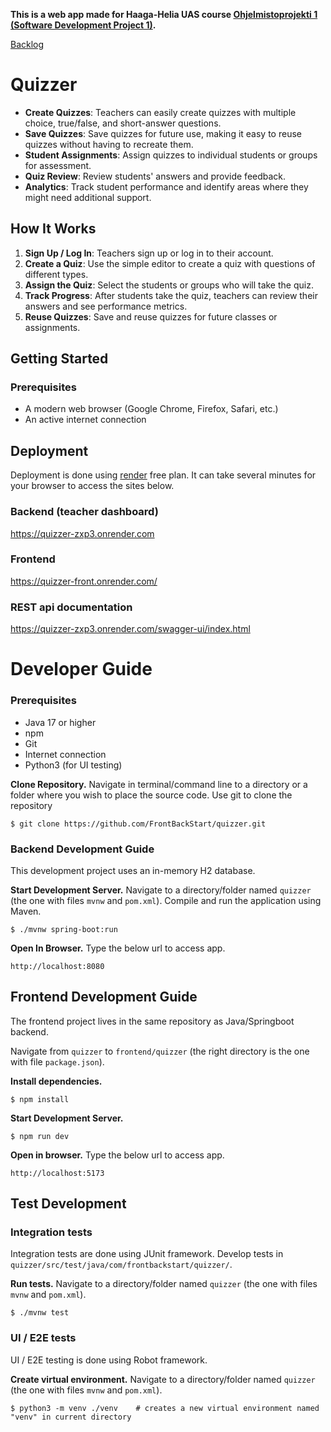 **This is a web app made for Haaga-Helia UAS course [Ohjelmistoprojekti 1 (Software Development Project 1)](https://software-development-project-1.github.io/).**

[Backlog](https://github.com/orgs/FrontBackStart/projects/1/views/1)


# Quizzer

- **Create Quizzes**: Teachers can easily create quizzes with multiple choice, true/false, and short-answer questions.
- **Save Quizzes**: Save quizzes for future use, making it easy to reuse quizzes without having to recreate them.
- **Student Assignments**: Assign quizzes to individual students or groups for assessment.
- **Quiz Review**: Review students' answers and provide feedback.
- **Analytics**: Track student performance and identify areas where they might need additional support.

## How It Works

1. **Sign Up / Log In**: Teachers sign up or log in to their account.
2. **Create a Quiz**: Use the simple editor to create a quiz with questions of different types.
3. **Assign the Quiz**: Select the students or groups who will take the quiz.
4. **Track Progress**: After students take the quiz, teachers can review their answers and see performance metrics.
5. **Reuse Quizzes**: Save and reuse quizzes for future classes or assignments.

## Getting Started

### Prerequisites

- A modern web browser (Google Chrome, Firefox, Safari, etc.)
- An active internet connection

## Deployment

Deployment is done using [render](https://render.com/) free plan. It can take several minutes for your browser to access the sites below.

### Backend (teacher dashboard)

https://quizzer-zxp3.onrender.com

### Frontend

https://quizzer-front.onrender.com/

### REST api documentation

https://quizzer-zxp3.onrender.com/swagger-ui/index.html

# Developer Guide

### Prerequisites

- Java 17 or higher
- npm
- Git
- Internet connection
- Python3 (for UI testing)

**Clone Repository.** Navigate in terminal/command line to a directory or a folder where you wish to place the source code. Use git to clone the repository

    $ git clone https://github.com/FrontBackStart/quizzer.git

### Backend Development Guide

This development project uses an in-memory H2 database.

**Start Development Server.** Navigate to a directory/folder named `quizzer` (the one with files `mvnw` and `pom.xml`). Compile and run the application using Maven.

    $ ./mvnw spring-boot:run

**Open In Browser.** Type the below url to access app.

    http://localhost:8080

## Frontend Development Guide

The frontend project lives in the same repository as Java/Springboot backend.

Navigate from `quizzer` to `frontend/quizzer` (the right directory is the one with file `package.json`).

**Install dependencies.**

    $ npm install

**Start Development Server.**

    $ npm run dev

**Open in browser.** Type the below url to access app.

    http://localhost:5173

## Test Development

### Integration tests

Integration tests are done using JUnit framework. Develop tests in `quizzer/src/test/java/com/frontbackstart/quizzer/`.

**Run tests.** Navigate to a directory/folder named `quizzer` (the one with files `mvnw` and `pom.xml`).

    $ ./mvnw test

### UI / E2E tests

UI / E2E testing is done using Robot framework.

**Create virtual environment.** Navigate to a directory/folder named `quizzer` (the one with files `mvnw` and `pom.xml`).

    $ python3 -m venv ./venv    # creates a new virtual environment named "venv" in current directory
